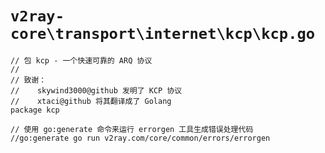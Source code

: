 # `v2ray-core\transport\internet\kcp\kcp.go`

```
// 包 kcp - 一个快速可靠的 ARQ 协议
//
// 致谢：
//    skywind3000@github 发明了 KCP 协议
//    xtaci@github 将其翻译成了 Golang
package kcp

// 使用 go:generate 命令来运行 errorgen 工具生成错误处理代码
//go:generate go run v2ray.com/core/common/errors/errorgen
```